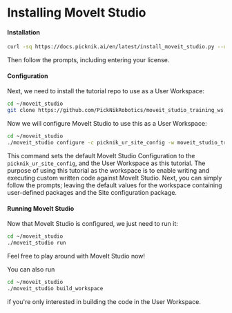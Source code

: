 # Installing MoveIt Studio

#### Installation

```bash
curl -sq https://docs.picknik.ai/en/latest/install_moveit_studio.py --output installer.py && python3 installer.py
```
Then follow the prompts, including entering your license.

#### Configuration

Next, we need to install the tutorial repo to use as a User Workspace:
```bash
cd ~/moveit_studio
git clone https://github.com/PickNikRobotics/moveit_studio_training_ws.git
```

Now we will configure MoveIt Studio to use this as a User Workspace:
```bash
cd ~/moveit_studio
./moveit_studio configure -c picknik_ur_site_config -w moveit_studio_training_ws
```
This command sets the default MoveIt Studio Configuration to the `picknik_ur_site_config`, and the User Workspace as this tutorial. 
The purpose of using this tutorial as the workspace is to enable writing and executing custom written code against MoveIt Studio.
Next, you can simply follow the prompts; leaving the default values for the workspace containing user-defined packages and the Site configuration package.

#### Running MoveIt Studio

Now that MoveIt Studio is configured, we just need to run it:
```bash
cd ~/moveit_studio
./moveit_studio run
```
Feel free to play around with MoveIt Studio now!

You can also run 
```bash
cd ~/moveit_studio
./moveit_studio build_workspace
``` 
if you're only interested in building the code in the User Workspace.

